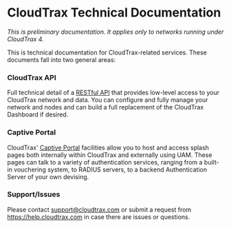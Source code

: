 # CloudTrax Technical Documentation

*This is preliminary documentation. It applies only to networks running under CloudTrax 4.*

This is technical documentation for CloudTrax-related services. These documents fall into two general areas:

### CloudTrax API ###
Full technical detail of a [RESTful API](./api) that provides low-level access to your CloudTrax network and data. You can configure and fully manage your network and nodes and can build a full replacement of the CloudTrax Dashboard if desired.

### Captive Portal ###

CloudTrax' [Captive Portal](./captive_portal) facilities allow you to host and access splash pages both internally within CloudTrax and externally using UAM. These pages can talk to a variety of authentication services, ranging from a built-in vouchering system, to RADIUS servers, to a backend Authentication Server of your own devising.

### Support/Issues ###

Please contact support@cloudtrax.com or submit a request from https://help.cloudtrax.com in case there are issues or questions.